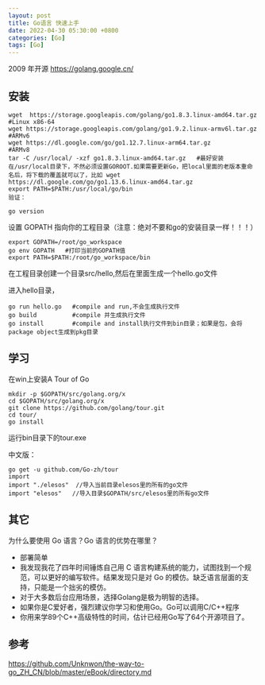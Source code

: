 ```yaml
---
layout: post
title: Go语言 快速上手
date: 2022-04-30 05:30:00 +0800
categories: [Go]
tags: [Go]
---
```

2009 年开源 https://golang.google.cn/

## 安装
```
wget  https://storage.googleapis.com/golang/go1.8.3.linux-amd64.tar.gz  #Linux x86-64
wget https://storage.googleapis.com/golang/go1.9.2.linux-armv6l.tar.gz  #ARMv6
wget https://dl.google.com/go/go1.12.7.linux-arm64.tar.gz               #ARMv8
tar -C /usr/local/ -xzf go1.8.3.linux-amd64.tar.gz   #最好安装在/usr/local目录下，不然必须设置GOROOT.如果需要更新Go，把local里面的老版本重命名后，将下载的覆盖就可以了，比如 wget https://dl.google.com/go/go1.13.6.linux-amd64.tar.gz
export PATH=$PATH:/usr/local/go/bin
验证：

go version
```
设置 GOPATH 指向你的工程目录（注意：绝对不要和go的安装目录一样！！！）
```
export GOPATH=/root/go_workspace
go env GOPATH   #打印当前的GOPATH值
export PATH=$PATH:/root/go_workspace/bin
```
在工程目录创建一个目录src/hello,然后在里面生成一个hello.go文件

进入hello目录，
```
go run hello.go   #compile and run,不会生成执行文件
go build          #compile 并生成执行文件
go install        #compile and install执行文件到bin目录；如果是包，会将package object生成到pkg目录
```
## 学习
在win上安装A Tour of Go
```
mkdir -p $GOPATH/src/golang.org/x
cd $GOPATH/src/golang.org/x
git clone https://github.com/golang/tour.git
cd tour/
go install
```
运行bin目录下的tour.exe

中文版：
```
go get -u github.com/Go-zh/tour
import
import "./elesos"  //导入当前目录elesos里的所有的go文件
import "elesos"   //导入目录$GOPATH/src/elesos里的所有go文件
```
## 其它
为什么要使用 Go 语言？Go 语言的优势在哪里？

* 部署简单
* 我发现我花了四年时间锤炼自己用 C 语言构建系统的能力，试图找到一个规范，可以更好的编写软件。结果发现只是对 Go 的模仿。缺乏语言层面的支持，只能是一个拙劣的模仿。
* 对于大多数后台应用场景，选择Golang是极为明智的选择。
* 如果你是C爱好者，强烈建议你学习和使用Go。Go可以调用C/C++程序
* 你用来学89个C++高级特性的时间，估计已经用Go写了64个开源项目了。
## 参考
https://github.com/Unknwon/the-way-to-go_ZH_CN/blob/master/eBook/directory.md